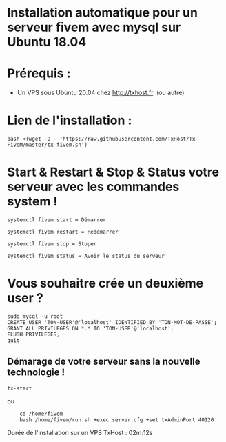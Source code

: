 # Installation automatique pour un serveur fivem avec mysql sur Ubuntu 18.04

# Prérequis :

- Un VPS sous Ubuntu 20.04 chez http://txhost.fr. (ou autre)


# Lien de l'installation :
```
bash <(wget -O - 'https://raw.githubusercontent.com/TxHost/Tx-FiveM/master/tx-fivem.sh')
```



# Start & Restart & Stop & Status votre serveur avec les commandes system !
```
systemctl fivem start = Démarrer

systemctl fivem restart = Redémarrer

systemctl fivem stop = Stoper

systemctl fivem status = Avoir le status du serveur
```


# Vous souhaitre crée un deuxième user ?
```
sudo mysql -u root
CREATE USER 'TON-USER'@'localhost' IDENTIFIED BY 'TON-MOT-DE-PASSE';
GRANT ALL PRIVILEGES ON *.* TO 'TON-USER'@'localhost';
FLUSH PRIVILEGES;
quit
```


## Démarage de votre serveur sans la nouvelle technologie !

```
tx-start
```
ou

```
    cd /home/fivem
    bash /home/fivem/run.sh +exec server.cfg +set txAdminPort 40120
```
Durée de l'installation sur un VPS TxHost : 02m:12s
